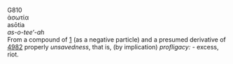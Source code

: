 <body>
  <p>G810<br>  ἀσωτία  <br> asōtia  <br><i>as-o-tee‘-ah </i><br>From a compound of <a href="g0001.htm">1</a> (as a negative particle) and a presumed derivative of <a href="g4982.htm">4982</a>  properly <i>unsavedness</i>, that is, (by implication) <i>profligacy:</i> - excess, riot.<br></p>
 </body>